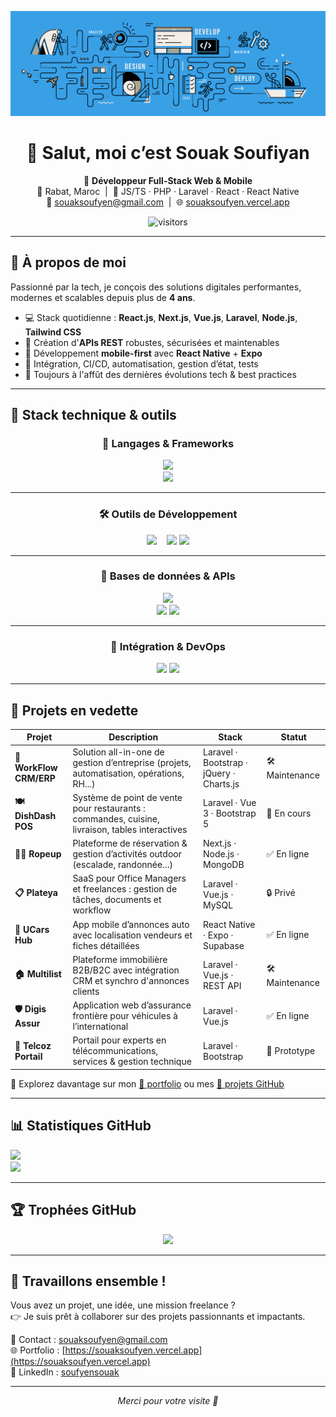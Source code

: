![Alt text](./cover.webp)
 <br>

<h1 align="center">👋 Salut, moi c’est <strong>Souak Soufiyan</strong></h1>

<p align="center">
  🎯 <strong>Développeur Full-Stack Web & Mobile</strong><br/>
  📍 Rabat, Maroc &nbsp;|&nbsp; 💼 JS/TS · PHP · Laravel · React · React Native<br/>
  📧 <a href="mailto:souaksoufyen@gmail.com">souaksoufyen@gmail.com</a> &nbsp;|&nbsp; 🌐 <a href="https://souaksoufyen.vercel.app">souaksoufyen.vercel.app</a>
</p>

<p align="center">
  <img src="https://komarev.com/ghpvc/?username=soufyen004&style=flat-square&color=blue" alt="visitors" />
</p>

---

## 🧠 À propos de moi

Passionné par la tech, je conçois des solutions digitales performantes, modernes et scalables depuis plus de **4 ans**.

- 💻 Stack quotidienne : **React.js**, **Next.js**, **Vue.js**, **Laravel**, **Node.js**, **Tailwind CSS**
- 🔐 Création d'**APIs REST** robustes, sécurisées et maintenables
- 📱 Développement **mobile-first** avec **React Native** + **Expo**
- 🔁 Intégration, CI/CD, automatisation, gestion d’état, tests
- 🚀 Toujours à l'affût des dernières évolutions tech & best practices

---

## 🚀 Stack technique & outils

<div align="center">

### 🧩 Langages & Frameworks

<img src="https://skillicons.dev/icons?i=js,ts,php,html,css,sass,bash,gemini" />
<br/>
<img src="https://skillicons.dev/icons?i=react,nextjs,vue,laravel,nodejs,redux,tailwind,bootstrap,mui" />

---

### 🛠️ Outils de Développement

<img src="https://skillicons.dev/icons?i=vscode,figma,postman,git,docker" />
&nbsp;&nbsp;
<img src="https://img.shields.io/badge/Neon-Postgres-4169e1?style=for-the-badge&logo=postgresql&logoColor=white" />
<img src="https://img.shields.io/badge/Supabase-3FCF8E?style=for-the-badge&logo=supabase&logoColor=white" />

---

### 🧪 Bases de données & APIs

<img src="https://skillicons.dev/icons?i=mysql,postgres,mongodb,prisma" />
<br/>
<img src="https://img.shields.io/badge/REST%20API-Design%20&%20Consumption-6c5ce7?style=for-the-badge" />
<img src="https://img.shields.io/badge/AI%20&%20LLM-OpenAI%20API%20/%20Langchain-brightgreen?style=for-the-badge&logo=openai" />

---

### 🔄 Intégration & DevOps

<img src="https://img.shields.io/badge/GitHub%20Actions-CI/CD-2088FF?style=for-the-badge&logo=githubactions&logoColor=white" />
<img src="https://img.shields.io/badge/Bash%20Scripts-Automation-grey?style=for-the-badge&logo=gnubash&logoColor=white" />

</div>

---

## 📂 Projets en vedette

| Projet | Description | Stack | Statut |
|--------|-------------|-------|--------|
| **🔧 WorkFlow CRM/ERP** | Solution all-in-one de gestion d’entreprise (projets, automatisation, opérations, RH...) | Laravel · Bootstrap · jQuery · Charts.js | 🛠 Maintenance |
| **🍽 DishDash POS** | Système de point de vente pour restaurants : commandes, cuisine, livraison, tables interactives | Laravel · Vue 3 · Bootstrap 5 | 🚧 En cours |
| **🧗‍♂️ Ropeup** | Plateforme de réservation & gestion d’activités outdoor (escalade, randonnée...) | Next.js · Node.js · MongoDB | ✅ En ligne |
| **📋 Plateya** | SaaS pour Office Managers et freelances : gestion de tâches, documents et workflow | Laravel · Vue.js · MySQL | 🔒 Privé |
| **🚗 UCars Hub** | App mobile d’annonces auto avec localisation vendeurs et fiches détaillées | React Native · Expo · Supabase | ✅ En ligne |
| **🏠 Multilist** | Plateforme immobilière B2B/B2C avec intégration CRM et synchro d'annonces clients | Laravel · Vue.js · REST API | 🛠 Maintenance |
| **🛡 Digis Assur** | Application web d’assurance frontière pour véhicules à l’international | Laravel · Vue.js | ✅ En ligne |
| **📡 Telcoz Portail** | Portail pour experts en télécommunications, services & gestion technique | Laravel · Bootstrap | 🧪 Prototype |

🔎 Explorez davantage sur mon [📁 portfolio](https://souaksoufyen.vercel.app) ou mes [📂 projets GitHub](https://github.com/souaksoufiyan?tab=repositories)

---

## 📊 Statistiques GitHub

<div align="left">
  <img src="https://github-readme-stats.vercel.app/api?username=soufyen004&show_icons=true&theme=tokyonight&hide_border=true" />
  <br/>
  <img src="https://github-readme-stats.vercel.app/api/top-langs/?username=soufyen004&layout=compact&theme=tokyonight&hide_border=true" />
</div>

---

## 🏆 Trophées GitHub

<div align="center">
  <img src="https://github-profile-trophy.vercel.app/?username=soufyen004&theme=tokyonight&margin-w=15&no-frame=true" />
</div>

---

## 🤝 Travaillons ensemble !

Vous avez un projet, une idée, une mission freelance ?  
👉 Je suis prêt à collaborer sur des projets passionnants et impactants.

📩 Contact : [souaksoufyen@gmail.com](mailto:souaksoufyen@gmail.com)  
🌐 Portfolio : [https://souaksoufyen.vercel.app](https://souaksoufyen.vercel.app)  
📎 LinkedIn : [soufyensouak](https://www.linkedin.com/in/soufyensouak)

---

<p align="center"><em>Merci pour votre visite 🙌</em></p>
